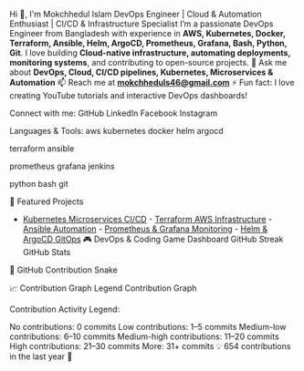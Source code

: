 Hi 👋, I'm Mokchhedul Islam
DevOps Engineer | Cloud & Automation Enthusiast | CI/CD & Infrastructure Specialist
I’m a passionate DevOps Engineer from Bangladesh with experience in **AWS, Kubernetes, Docker, Terraform, Ansible, Helm, ArgoCD, Prometheus, Grafana, Bash, Python, Git**. I love building **Cloud-native infrastructure, automating deployments, monitoring systems**, and contributing to open-source projects. 💬 Ask me about **DevOps, Cloud, CI/CD pipelines, Kubernetes, Microservices & Automation** 📫 Reach me at **mokchheduls46@gmail.com** ⚡ Fun fact: I love creating YouTube tutorials and interactive DevOps dashboards!

Connect with me:
GitHub LinkedIn Facebook Instagram

Languages & Tools:
aws kubernetes docker helm argocd

terraform ansible

prometheus grafana jenkins

python bash git

🚀 Featured Projects
- [Kubernetes Microservices CI/CD](https://github.com/mdmokchhedulislam/k8s-ci-cd) - [Terraform AWS Infrastructure](https://github.com/mdmokchhedulislam/terraform-aws-infra) - [Ansible Automation](https://github.com/mdmokchhedulislam/ansible-k8s-automation) - [Prometheus & Grafana Monitoring](https://github.com/mdmokchhedulislam/k8s-monitoring-stack) - [Helm & ArgoCD GitOps](https://github.com/mdmokchhedulislam/helm-argocd-microservices)
🎮 DevOps & Coding Game Dashboard
GitHub Streak GitHub Stats

🐍 GitHub Contribution Snake


📈 Contribution Graph Legend
Contribution Graph

Contribution Activity Legend:

No contributions: 0 commits
Low contributions: 1–5 commits
Medium-low contributions: 6–10 commits
Medium-high contributions: 11–20 commits
High contributions: 21–30 commits
More: 31+ commits
💡 654 contributions in the last year 🎉
